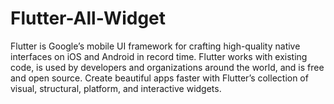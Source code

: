 # Flutter-All-Widget
Flutter is Google’s mobile UI framework for crafting high-quality native interfaces on iOS and Android in record time. Flutter works with existing code, is used by developers and organizations around the world, and is free and open source. Create beautiful apps faster with Flutter’s collection of visual, structural, platform, and interactive widgets.
